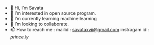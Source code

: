 - 👋 Hi, I’m Savata 
- 👀 I’m interested in open source program.
- 🌱 I’m currently learning machine learning
- 💞️ I’m looking to collaborate.
- 📫 How to reach me : mailid : savataxvii@gmail.com
                       instragam id : _prince.ly_

<!---
Savataxviii/Savataxviii is a ✨ special ✨ repository because its `README.md` (this file) appears on your GitHub profile.
You can click the Preview link to take a look at your changes.
--->
